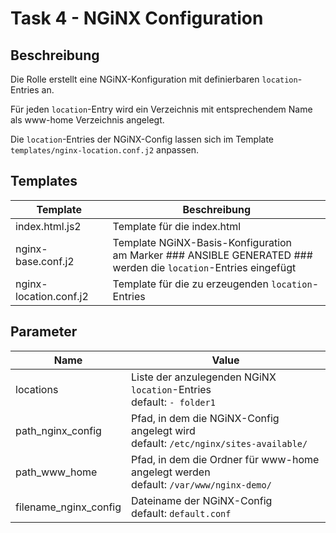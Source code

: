 # Task 4 - NGiNX Configuration
## Beschreibung
Die Rolle erstellt eine NGiNX-Konfiguration mit definierbaren `location`-Entries an.

Für jeden `location`-Entry wird ein Verzeichnis mit entsprechendem Name als www-home
Verzeichnis angelegt.

Die `location`-Entries der NGiNX-Config lassen sich im Template `templates/nginx-location.conf.j2` anpassen.

## Templates
Template | Beschreibung
-----|------
index.html.js2 | Template für die index.html
nginx-base.conf.j2 | Template NGiNX-Basis-Konfiguration <br/> am Marker ### ANSIBLE GENERATED ### werden die `location`-Entries eingefügt
nginx-location.conf.j2 | Template für die zu erzeugenden `location`-Entries

## Parameter
Name | Value
-----|------
locations | Liste der anzulegenden NGiNX `location`-Entries <br/> default: `- folder1`
path_nginx_config | Pfad, in dem die NGiNX-Config angelegt wird <br/> default: `/etc/nginx/sites-available/`
path_www_home | Pfad, in dem die Ordner für www-home angelegt werden <br/> default: `/var/www/nginx-demo/`
filename_nginx_config | Dateiname der NGiNX-Config <br/> default: `default.conf`

